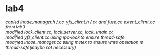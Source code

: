 # lab4

*copied inode_manager.h /.cc, yfs_client.h /.cc and fuse.cc extent_client.cc from lab3*  
*modified lock_client.cc, lock_server.cc, lock_smain.cc*  
*modified yfs_client.cc using rpc-lock to ensure thread-safe*  
*modified inode_manager.cc using mutex to ensure write operation is thread-safe(maybe not necessary)*  
